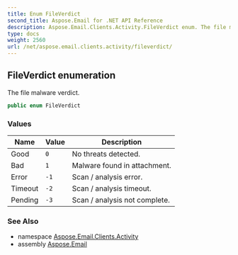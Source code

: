 ```yaml
---
title: Enum FileVerdict
second_title: Aspose.Email for .NET API Reference
description: Aspose.Email.Clients.Activity.FileVerdict enum. The file malware verdict
type: docs
weight: 2560
url: /net/aspose.email.clients.activity/fileverdict/
---
```

## FileVerdict enumeration

The file malware verdict.

```csharp
public enum FileVerdict
```

### Values

| Name | Value | Description |
| --- | --- | --- |
| Good | `0` | No threats detected. |
| Bad | `1` | Malware found in attachment. |
| Error | `-1` | Scan / analysis error. |
| Timeout | `-2` | Scan / analysis timeout. |
| Pending | `-3` | Scan / analysis not complete. |

### See Also

* namespace [Aspose.Email.Clients.Activity](../../aspose.email.clients.activity/)
* assembly [Aspose.Email](../../)


